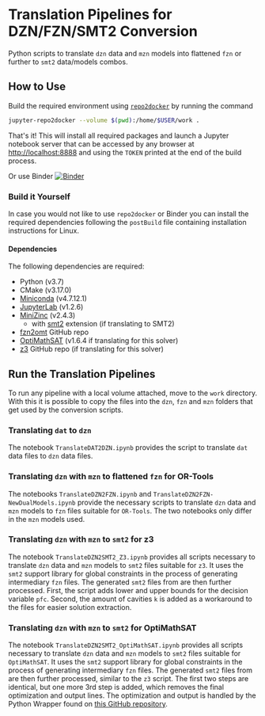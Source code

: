 # Translation Pipelines for DZN/FZN/SMT2 Conversion

Python scripts to translate `dzn` data and `mzn` models into flattened `fzn` or
further to `smt2` data/models combos.

## How to Use

Build the required environment using
[`repo2docker`](https://repo2docker.readthedocs.io/en/latest/install.html) by
running the command

```zsh
jupyter-repo2docker --volume $(pwd):/home/$USER/work .
```

That's it! This will install all required packages and launch a Jupyter notebook
server that can be accessed by any browser at
[http://localhost:8888](http://localhost:8888) and using the `TOKEN` printed at
the end of the build process.

Or use Binder
[![Binder](https://mybinder.org/badge_logo.svg)](https://mybinder.org/v2/gh/kw90/ctw_translation_toolchain/master)

### Build it Yourself

In case you would not like to use `repo2docker` or Binder you can install the
required dependencies following the `postBuild` file containing installation
instructions for Linux.

#### Dependencies

The following dependencies are required:

- Python (v3.7)
- CMake (v3.17.0)
- [Miniconda](https://docs.conda.io/projects/conda/en/latest/user-guide/install/) (v4.7.12.1)
- [JupyterLab](https://jupyter.org/install) (v1.2.6)
- [MiniZinc](https://github.com/MiniZinc/MiniZincIDE/releases/download/2.4.3/MiniZincIDE-2.4.3-bundle-linux-x86_64.tgz) (v2.4.3)
  - with [smt2](http://optimathsat.disi.unitn.it/data/smt2.tar.gz) extension (if translating to SMT2)
- [fzn2omt](https://github.com/PatrickTrentin88/fzn2omt) GitHub repo
- [OptiMathSAT](http://optimathsat.disi.unitn.it/releases/optimathsat-1.6.4/optimathsat-1.6.4-linux-64-bit.tar.gz) (v1.6.4 if translating for this solver)
- [z3](https://github.com/Z3Prover/z3) GitHub repo (if translating for this solver)

## Run the Translation Pipelines

To run any pipeline with a local volume attached, move to the `work` directory.
With this it is possible to copy the files into the `dzn`, `fzn` and `mzn`
folders that get used by the conversion scripts.

### Translating `dat` to `dzn`

The notebook `TranslateDAT2DZN.ipynb` provides the script to translate `dat`
data files to `dzn` data files.

### Translating `dzn` with `mzn` to flattened `fzn` for OR-Tools

The notebooks `TranslateDZN2FZN.ipynb` and
`TranslateDZN2FZN-NewDualModels.ipynb` provide the necessary scripts to
translate `dzn` data and `mzn` models to `fzn` files suitable for `OR-Tools`.
The two notebooks only differ in the `mzn` models used.

### Translating `dzn` with `mzn` to `smt2` for z3

The notebook `TranslateDZN2SMT2_Z3.ipynb` provides all scripts necessary to
translate `dzn` data and `mzn` models to `smt2` files suitable for `z3`. It uses
the `smt2` support library for global constraints in the process of generating
intermediary `fzn` files. The generated `smt2` files from are then further
processed. First, the script adds lower and upper bounds for the decision
variable `pfc`. Second, the amount of cavities `k` is added as a workaround to
the files for easier solution extraction.

### Translating `dzn` with `mzn` to `smt2` for OptiMathSAT

The notebook `TranslateDZN2SMT2_OptiMathSAT.ipynb` provides all scripts
necessary to translate `dzn` data and `mzn` models to `smt2` files suitable for
`OptiMathSAT`. It uses the `smt2` support library for global constraints in the
process of generating intermediary `fzn` files. The generated `smt2` files from
are then further processed, similar to the `z3` script. The first two steps are
identical, but one more 3rd step is added, which removes the final optimization
and output lines. The optimization and output is handled by the Python Wrapper
found on [this GitHub
repository](https://github.com/kw90/omt_python_timeout_wrapper).

